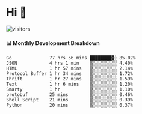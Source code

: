 # Hi 👋
 
![visitors](https://visitor-badge.glitch.me/badge?page_id=sorcererxw.sorcererx)

#### 📊 Monthly Development Breakdown

<!--START_SECTION:waka-->
```text
Go              77 hrs 56 mins ████████▓░ 85.02%
JSON            4 hrs 1 min    ▒░░░░░░░░░ 4.40%
HTML            1 hr 57 mins   ▒░░░░░░░░░ 2.14%
Protocol Buffer 1 hr 34 mins   ▒░░░░░░░░░ 1.72%
Thrift          1 hr 27 mins   ▒░░░░░░░░░ 1.59%
Text            1 hr 6 mins    ▒░░░░░░░░░ 1.20%
Smarty          1 hr           ▒░░░░░░░░░ 1.10%
protobuf        25 mins        ▒░░░░░░░░░ 0.46%
Shell Script    21 mins        ▒░░░░░░░░░ 0.39%
Python          20 mins        ▒░░░░░░░░░ 0.37%
```
<!--END_SECTION:waka-->
